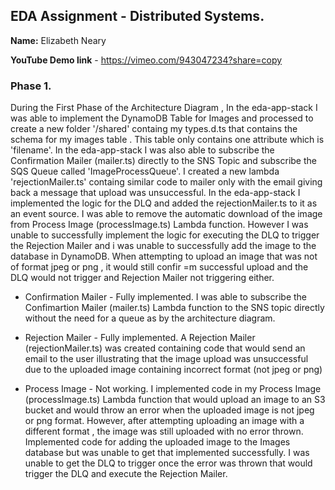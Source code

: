 ## EDA Assignment - Distributed Systems.

__Name:__ Elizabeth Neary

__YouTube Demo link__ - https://vimeo.com/943047234?share=copy


### Phase 1.

During the First Phase of the Architecture Diagram , In the eda-app-stack I was able to implement the DynamoDB Table for Images and processed to create a new folder '/shared' containg my types.d.ts that contains the schema for my images table . This table only contains one attribute which is 'filename'. In the eda-app-stack I was also able to subscribe the Confirmation Mailer (mailer.ts) directly to the SNS Topic and subscribe the SQS Queue called 'ImageProcessQueue'. I created a new lambda 'rejectionMailer.ts' containg similar code to mailer only with the email giving back a message that upload was unsuccessful. In the eda-app-stack I implemented the logic for the DLQ and added the rejectionMailer.ts to it as an event source. I was able to remove the automatic download of the image from Process Image (processImage.ts) Lambda function. However I was unable to successfully implement the logic for executing the DLQ to trigger the Rejection Mailer and i was unable to successfully add the image to the database in DynamoDB. When attempting to upload an image that was not of format jpeg or png , it would still confir =m successful upload and the DLQ would not trigger and Rejection Mailer not triggering either.

+ Confirmation Mailer - Fully implemented. I was able to subscribe the Confimartion Mailer (mailer.ts) Lambda function to the SNS topic directly without the need for a queue as by the architecture diagram.

+ Rejection Mailer - Fully implemented. A Rejection Mailer (rejectionMailer.ts) was created containing code that would send an email to the user illustrating that the image upload was unsuccessful due to the uploaded image containing incorrect format (not jpeg or png)

+ Process Image - Not working. I implemented code in my Process Image (processImage.ts) Lambda function that would upload an image to an S3 bucket and would throw an error when the uploaded image is not jpeg or png format. However, after attempting uploading an image with a different format , the image was still uploaded with no error thrown. Implemented code for adding the uploaded image to the Images database but was unable to get that implemented successfully. I was unable to get the DLQ to trigger once the error was thrown that would trigger the DLQ and execute the Rejection Mailer. 




